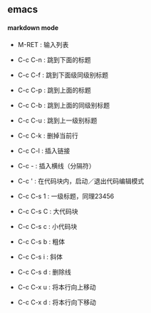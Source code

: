 ## emacs ##

#### markdown mode ####
* M-RET : 输入列表
* C-c C-n : 跳到下面的标题
* C-c C-f : 跳到下面级同级别标题
* C-c C-p : 跳到上面的标题
* C-c C-b : 跳到上面的同级别标题
* C-c C-u : 跳到上一级别标题
* C-c C-k : 删掉当前行
* C-c C-l : 插入链接
* C-c -   : 插入横线（分隔符）
* C-c '   : 在代码块内，启动／退出代码编辑模式


* C-c C-s 1 : 一级标题，同理23456
* C-c C-s C : 大代码块
* C-c C-s c : 小代码块
* C-c C-s b : 粗体
* C-c C-s i : 斜体
* C-c C-s d : 删除线


* C-c C-x u : 将本行向上移动
* C-c C-x d : 将本行向下移动
